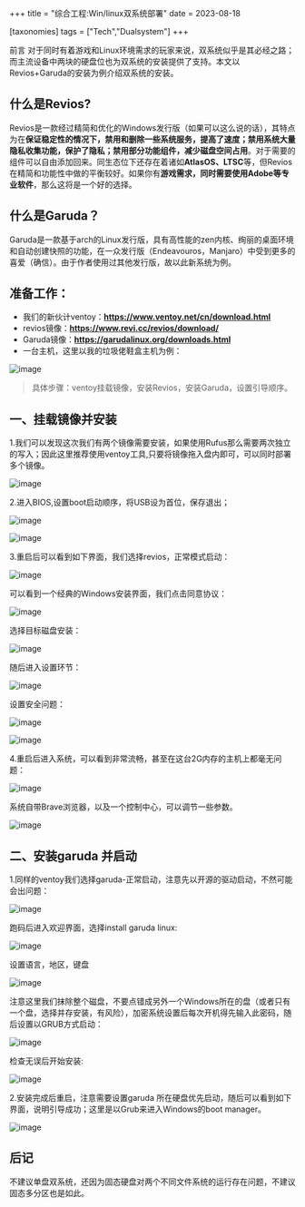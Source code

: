 +++
title = "综合工程:Win/linux双系统部署"
date = 2023-08-18

[taxonomies]
tags = ["Tech","Dualsystem"]
+++


前言 对于同时有着游戏和Linux环境需求的玩家来说，双系统似乎是其必经之路；而主流设备中两块的硬盘位也为双系统的安装提供了支持。本文以Revios+Garuda的安装为例介绍双系统的安装。

<!-- more -->

## **什么是Revios?**
Revios是一款经过精简和优化的Windows发行版（如果可以这么说的话），其特点为在**保证稳定性的情况下，禁用和删除一些系统服务，提高了速度；禁用系统大量隐私收集功能，保护了隐私；禁用部分功能组件，减少磁盘空间占用**。对于需要的组件可以自由添加回来。同生态位下还存在着诸如**AtlasOS、LTSC**等，但Revios在精简和功能性中做的平衡较好。如果你有**游戏需求，同时需要使用Adobe等专业软件**，那么这将是一个好的选择。

## **什么是Garuda？**
Garuda是一款基于arch的Linux发行版，具有高性能的zen内核、绚丽的桌面环境和自动创建快照的功能，在一众发行版（Endeavouros，Manjaro）中受到更多的喜爱（确信）。由于作者使用过其他发行版，故以此新系统为例。

## 准备工作：
- 我们的新伙计ventoy：**https://www.ventoy.net/cn/download.html**
- revios镜像：**https://www.revi.cc/revios/download/**
- Garuda镜像：**https://garudalinux.org/downloads.html**
- 一台主机，这里以我的垃圾佬鞋盒主机为例：


![image](ipfs://bafybeihv6uo7qnvbv2slhb3qygxlddnehczk2bse37wr4syy7h35ve75de)


> 具体步骤：ventoy挂载镜像，安装Revios，安装Garuda，设置引导顺序。

## **一、挂载镜像并安装**
1.我们可以发现这次我们有两个镜像需要安装，如果使用Rufus那么需要两次独立的写入；因此这里推荐使用ventoy工具,只要将镜像拖入盘内即可，可以同时部署多个镜像。


![image](ipfs://bafkreiaxytflocpss32qkwpkydwvq4fells5x2obworuxmw2lx5tvgluym)

2.进入BIOS,设置boot启动顺序，将USB设为首位，保存退出；


![image](ipfs://bafybeidov4dng6xq3itissintbi4f7zfjvuka33u3vysr3ogv76kh22tf4)


![image](ipfs://bafybeifh74xbrrayjbupeg7fu637blc2i6gked2pg4ewbcbstgfgg3h4c4)

3.重启后可以看到如下界面，我们选择revios，正常模式启动：


![image](ipfs://bafybeifcdawjoiozjfr6ri2btullxq2srj4gfmdqodfawfdblzsxmonrry)


可以看到一个经典的Windows安装界面，我们点击同意协议：


![image](ipfs://bafybeifvnevd7gj5vmiv5y6xrs2ftsvmt3ff7ove4g26cvtpuk5tdj5tay)


选择目标磁盘安装：

![image](ipfs://bafybeibah4akykdcurox32zw5nlwhu4iidarzzro7fpwnyhnqtkvfxsmp4)

随后进入设置环节：


![image](ipfs://bafybeigh76azpp6bx3zsrguyyjfbymnvzjasbplwgcuaozuqd56dbhbx44)


设置安全问题：

![image](ipfs://bafybeig7wgyynrupahmipqwywtnnawfmb5w4p2pzsdoznj6traxalfuzle)

![image](ipfs://bafybeidaq4bapgzr464bxoipjlyqi2x25tov2tcxcvfmwt24dpbj6nheny)

4.重启后进入系统，可以看到非常流畅，甚至在这台2G内存的主机上都毫无问题：



![image](ipfs://bafybeibk7fg5zz57mycm3zypmt2zqxnmuxawxv5uaee6r4loeotnjnqrrq)


系统自带Brave浏览器，以及一个控制中心，可以调节一些参数。


![image](ipfs://bafybeieei3dxysb73ir7ltsitdom3x7kc66tfer7ezegrydugjfdypcqgu)

## **二、安装garuda 并启动**
1.同样的ventoy我们选择garuda-正常启动，注意先以开源的驱动启动，不然可能会出问题：


![image](ipfs://bafybeihrhernqfaii3ny2y7nyrtw6o3k5etov7p2wryi2hdli52jkttauq)


跑码后进入欢迎界面，选择install garuda linux:

![image](ipfs://bafybeiest7aa6xhojjqotso72uv27nlrn76ijbuhawlfurezbqjc2nctyu)

设置语言，地区，键盘

![image](ipfs://bafybeif4pwywebc4p3czhuxpabsmtjubnqy7zaslsy2f7h4mky5tpzjsqm)


注意这里我们抹除整个磁盘，不要点错成另外一个Windows所在的盘（或者只有一个盘，选择并存安装，有风险），加密系统设置后每次开机得先输入此密码，随后设置以GRUB方式启动：

![image](ipfs://bafybeiexcsvci6cj5kde4ex6dw2e3owg4wpldubm5kxlgspdyt2ks6366q)


检查无误后开始安装:

![image](ipfs://bafybeihq5xht3jsjn2v6o76rmtzuadznsq2dc3fw3aaepda4ipyov2vz7a)

2.安装完成后重启，注意需要设置garuda 所在硬盘优先启动，随后可以看到如下界面，说明引导成功；这里是以Grub来进入Windows的boot manager。

![image](ipfs://bafybeic465dljbcmzwyj52fpukyvvhmt2obgjihvoood5kdqqqwu3ixmza)


## **后记**

不建议单盘双系统，还因为固态硬盘对两个不同文件系统的运行存在问题，不建议固态多分区也是如此。



